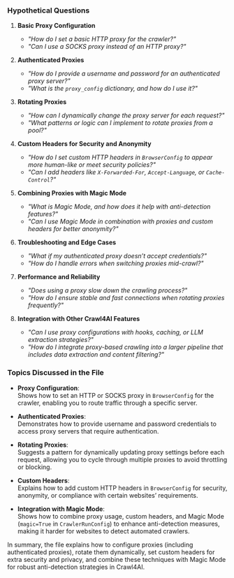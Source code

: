 ### Hypothetical Questions

1. **Basic Proxy Configuration**
   - *"How do I set a basic HTTP proxy for the crawler?"*
   - *"Can I use a SOCKS proxy instead of an HTTP proxy?"*

2. **Authenticated Proxies**
   - *"How do I provide a username and password for an authenticated proxy server?"*
   - *"What is the `proxy_config` dictionary, and how do I use it?"*

3. **Rotating Proxies**
   - *"How can I dynamically change the proxy server for each request?"*
   - *"What patterns or logic can I implement to rotate proxies from a pool?"*

4. **Custom Headers for Security and Anonymity**
   - *"How do I set custom HTTP headers in `BrowserConfig` to appear more human-like or meet security policies?"*
   - *"Can I add headers like `X-Forwarded-For`, `Accept-Language`, or `Cache-Control`?"*

5. **Combining Proxies with Magic Mode**
   - *"What is Magic Mode, and how does it help with anti-detection features?"*
   - *"Can I use Magic Mode in combination with proxies and custom headers for better anonymity?"*

6. **Troubleshooting and Edge Cases**
   - *"What if my authenticated proxy doesn’t accept credentials?"*
   - *"How do I handle errors when switching proxies mid-crawl?"*

7. **Performance and Reliability**
   - *"Does using a proxy slow down the crawling process?"*
   - *"How do I ensure stable and fast connections when rotating proxies frequently?"*

8. **Integration with Other Crawl4AI Features**
   - *"Can I use proxy configurations with hooks, caching, or LLM extraction strategies?"*
   - *"How do I integrate proxy-based crawling into a larger pipeline that includes data extraction and content filtering?"*


### Topics Discussed in the File

- **Proxy Configuration**:  
  Shows how to set an HTTP or SOCKS proxy in `BrowserConfig` for the crawler, enabling you to route traffic through a specific server.

- **Authenticated Proxies**:  
  Demonstrates how to provide username and password credentials to access proxy servers that require authentication.

- **Rotating Proxies**:  
  Suggests a pattern for dynamically updating proxy settings before each request, allowing you to cycle through multiple proxies to avoid throttling or blocking.

- **Custom Headers**:  
  Explains how to add custom HTTP headers in `BrowserConfig` for security, anonymity, or compliance with certain websites’ requirements.

- **Integration with Magic Mode**:  
  Shows how to combine proxy usage, custom headers, and Magic Mode (`magic=True` in `CrawlerRunConfig`) to enhance anti-detection measures, making it harder for websites to detect automated crawlers.

In summary, the file explains how to configure proxies (including authenticated proxies), rotate them dynamically, set custom headers for extra security and privacy, and combine these techniques with Magic Mode for robust anti-detection strategies in Crawl4AI.